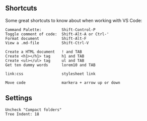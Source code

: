 

## Shortcuts

Some great shortcuts to know about when working with VS Code:

    Command Palette:         Shift-Control-P 
    Toggle comment of code:  Shift-Alt-A or Ctrl-'
    Format document          Shift-Alt-F
    View a .md-file          Shift-Ctrl-V

    Create a HTML document   ! and TAB
    Create <h1></h1> tag     h1 and TAB
    Create <ul></ul> tag     ul and TAB
    Get ten dummy words      lorem10 and TAB

    link:css                 stylesheet link

    Move code                markera + arrow up or down

## Settings

    Uncheck "Compact folders"
    Tree Indent: 18

